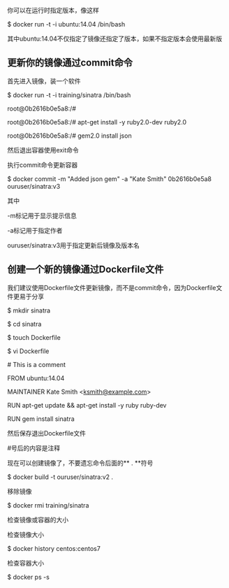 你可以在运行时指定版本，像这样

$ docker run -t -i ubuntu:14.04 /bin/bash

其中ubuntu:14.04不仅指定了镜像还指定了版本，如果不指定版本会使用最新版

## 更新你的镜像通过commit命令

首先进入镜像，装一个软件

$ docker run -t -i training/sinatra /bin/bash

root@0b2616b0e5a8:/\#

root@0b2616b0e5a8:/\# apt-get install -y ruby2.0-dev ruby2.0

root@0b2616b0e5a8:/\# gem2.0 install json

然后退出容器使用exit命令

执行commit命令更新容器

$ docker commit -m "Added json gem" -a "Kate Smith"  0b2616b0e5a8 ouruser/sinatra:v3

其中

-m标记用于显示提示信息

-a标记用于指定作者

ouruser/sinatra:v3用于指定更新后镜像及版本名

## 创建一个新的镜像通过Dockerfile文件

我们建议使用Dockerfile文件更新镜像，而不是commit命令，因为Dockerfile文件更易于分享

$ mkdir sinatra



$ cd sinatra



$ touch Dockerfile

$ vi Dockerfile

\# This is a comment

FROM ubuntu:14.04

MAINTAINER Kate Smith &lt;ksmith@example.com&gt;

RUN apt-get update && apt-get install -y ruby ruby-dev

RUN gem install sinatra

然后保存退出Dockerfile文件

\#号后的内容是注释

现在可以创建镜像了，不要遗忘命令后面的** . **符号

$ docker build -t ouruser/sinatra:v2 .

移除镜像

$ docker rmi training/sinatra

检查镜像或容器的大小

检查镜像大小

$ docker history centos:centos7

检查容器大小

$ docker ps -s






